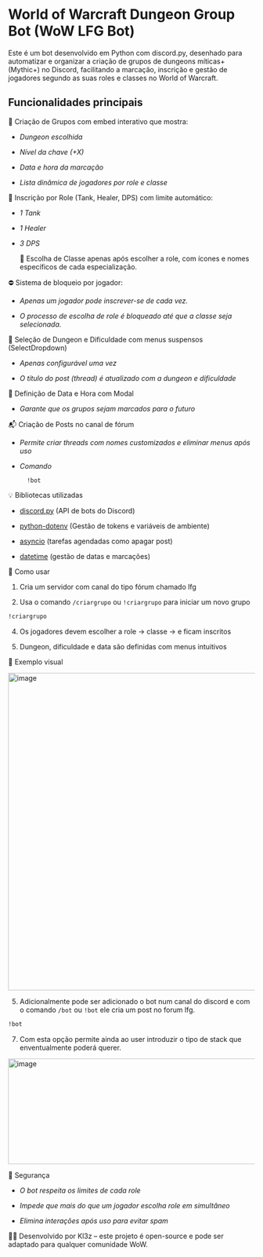 # World of Warcraft Dungeon Group Bot (WoW LFG Bot)

Este é um bot desenvolvido em Python com discord.py, desenhado para automatizar e organizar a criação de grupos de dungeons míticas+ (Mythic+) no Discord, facilitando a marcação, inscrição e gestão de jogadores segundo as suas roles e classes no World of Warcraft.

## Funcionalidades principais

🎯 Criação de Grupos com embed interativo que mostra:

- *Dungeon escolhida*

- *Nível da chave (+X)*

- *Data e hora da marcação*

- *Lista dinâmica de jogadores por role e classe*

🧩 Inscrição por Role (Tank, Healer, DPS) com limite automático:

- *1 Tank*

- *1 Healer*

- *3 DPS*

  🧙 Escolha de Classe apenas após escolher a role, com ícones e nomes específicos de cada especialização.

⛔ Sistema de bloqueio por jogador:

- *Apenas um jogador pode inscrever-se de cada vez.*

- *O processo de escolha de role é bloqueado até que a classe seja selecionada.*

🏰 Seleção de Dungeon e Dificuldade com menus suspensos (SelectDropdown)

- *Apenas configurável uma vez*

- *O título do post (thread) é atualizado com a dungeon e dificuldade*

📆 Definição de Data e Hora com Modal

- *Garante que os grupos sejam marcados para o futuro*

📬 Criação de Posts no canal de fórum

- *Permite criar threads com nomes customizados e eliminar menus após uso*
- *Comando*

        !bot  

💡 Bibliotecas utilizadas
- [discord.py](https://discordpy.readthedocs.io/en/stable/) (API de bots do Discord) 

- [python-dotenv](https://pypi.org/project/python-dotenv/) (Gestão de tokens e variáveis de ambiente)

- [asyncio](https://docs.python.org/3/library/asyncio.html) (tarefas agendadas como apagar post)

- [datetime](https://docs.python.org/3/library/datetime.html) (gestão de datas e marcações)

🚀 Como usar
1. Cria um servidor com canal do tipo fórum chamado lfg

2. Usa o comando `/criargrupo` ou `!criargrupo` para iniciar um novo grupo

```bash
!criargrupo
```

4. Os jogadores devem escolher a role → classe → e ficam inscritos

5. Dungeon, dificuldade e data são definidas com menus intuitivos

📌 Exemplo visual

<img width="743" height="647" alt="image" src="https://github.com/user-attachments/assets/105c68fc-2541-4c56-84b6-a4290999a97b" />

5. Adicionalmente pode ser adicionado o bot num canal do discord e com o comando `/bot` ou `!bot` ele cria um post no forum lfg.

```bash
!bot
```
   
7. Com esta opção permite ainda ao user introduzir o tipo de stack que enventualmente poderá querer.

<img width="694" height="215" alt="image" src="https://github.com/user-attachments/assets/9c171624-367f-427e-869f-b860776d5204" />


🔐 Segurança
- *O bot respeita os limites de cada role*

- *Impede que mais do que um jogador escolha role em simultâneo*

- *Elimina interações após uso para evitar spam*

👨‍💻 Desenvolvido por
Kl3z – este projeto é open-source e pode ser adaptado para qualquer comunidade WoW.

